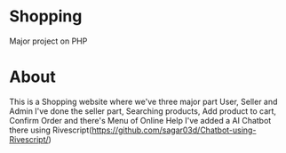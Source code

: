 # Shopping
Major project on PHP
# About
This is a Shopping website where we've three major part User, Seller and Admin
I've done the seller part, Searching products, Add product to cart, Confirm Order and there's Menu of Online Help I've added a AI Chatbot there 
using Rivescript(https://github.com/sagar03d/Chatbot-using-Rivescript/)
